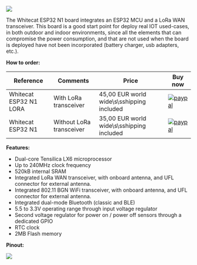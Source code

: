 ![](http://whitecatboard.org/git/whitecat-esp32-n1.png)

The Whitecat ESP32 N1 board integrates an ESP32 MCU and a LoRa WAN transceiver. This board is a good start point for deploy real IOT used-cases, in both outdoor and indoor environments, since all the elements that can compromise the power consumption, and that are not used when the board is deployed have not been incorporated (battery charger, usb adapters, etc.).

**How to order:**

| Reference              | Comments                 | Price                 | Buy now                  |
|------------------------|--------------------------|-----------------------|---------------------------
| Whitecat ESP32 N1 LORA | With LoRa transceiver    | 45,00 EUR world wide\s\sshipping included | [![paypal](https://www.paypalobjects.com/en_US/i/btn/btn_buynowCC_LG.gif)](https://www.paypal.com/cgi-bin/webscr?cmd=_s-xclick&hosted_button_id=P59CMKZDTJRYS)                           |
| Whitecat ESP32 N1      | Without LoRa transceiver | 35,00 EUR world wide\s\sshipping included | [![paypal](https://www.paypalobjects.com/en_US/i/btn/btn_buynowCC_LG.gif)](https://www.paypal.com/cgi-bin/webscr?cmd=_s-xclick&hosted_button_id=LHHPU9XFDZD56)                      |

**Features:**
* Dual-core Tensilica LX6 microprocessor
* Up to 240MHz clock frequency
* 520kB internal SRAM
* Integrated LoRa WAN transceiver, with onboard antenna, and UFL connector for external antenna.
* Integrated 802.11 BGN WiFi transceiver, with onboard antenna, and UFL connector for external antenna.
* Integrated dual-mode Bluetooth (classic and BLE)
* 5.5 to 3.3V operating range through input voltage regulator
* Second voltage regulator for power on / power off sensors through a dedicated GPIO
* RTC clock
* 2MB Flash memory

**Pinout:**

![](http://whitecatboard.org/git/n1-pinout.png)